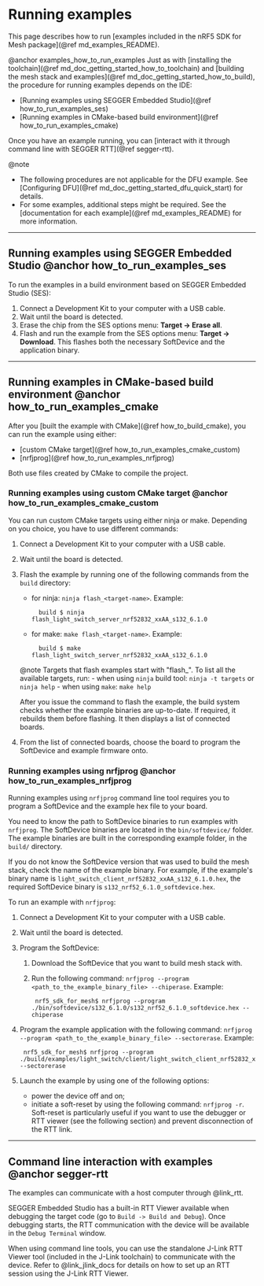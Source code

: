 # Running examples

This page describes how to run [examples included in the nRF5 SDK for Mesh package](@ref md_examples_README).

@anchor examples_how_to_run_examples
Just as with [installing the toolchain](@ref md_doc_getting_started_how_to_toolchain) and [building the mesh stack and examples](@ref md_doc_getting_started_how_to_build),
the procedure for running examples depends on the IDE:
- [Running examples using SEGGER Embedded Studio](@ref how_to_run_examples_ses)
- [Running examples in CMake-based build environment](@ref how_to_run_examples_cmake)

Once you have an example running, you can [interact with it through command line with SEGGER RTT](@ref segger-rtt).

@note
- The following procedures are not applicable for the DFU example. See [Configuring DFU](@ref md_doc_getting_started_dfu_quick_start) for details.
- For some examples, additional steps might be required. See the [documentation for each example](@ref md_examples_README) for more information.


---


## Running examples using SEGGER Embedded Studio @anchor how_to_run_examples_ses
To run the examples in a build environment based on SEGGER Embedded Studio (SES):
1. Connect a Development Kit to your computer with a USB cable.
2. Wait until the board is detected.
3. Erase the chip from the SES options menu: **Target -> Erase all**.
4. Flash and run the example from the SES options menu: **Target -> Download**. This flashes
both the necessary SoftDevice and the application binary.


---


## Running examples in CMake-based build environment @anchor how_to_run_examples_cmake

After you [built the example with CMake](@ref how_to_build_cmake), you can run the example using either:
- [custom CMake target](@ref how_to_run_examples_cmake_custom)
- [nrfjprog](@ref how_to_run_examples_nrfjprog)

Both use files created by CMake to compile the project.

### Running examples using custom CMake target @anchor how_to_run_examples_cmake_custom

You can run custom CMake targets using either ninja or make.
Depending on you choice, you have to use different commands:

1. Connect a Development Kit to your computer with a USB cable.
2. Wait until the board is detected.
3. Flash the example by running one of the following commands from the `build` directory:
	- for ninja: `ninja flash_<target-name>`. Example:
	
			build $ ninja flash_light_switch_server_nrf52832_xxAA_s132_6.1.0
			
	- for make: `make flash_<target-name>`. Example:
			
			build $ make flash_light_switch_server_nrf52832_xxAA_s132_6.1.0
			
	@note
	Targets that flash examples start with "flash_".
	To list all the available targets, run:
		- when using `ninja` build tool: `ninja -t targets` or `ninja help`
		- when using `make`: `make help`
	
	After you issue the command to flash the example, the build system checks whether the example binaries are up-to-date. 
	If required, it rebuilds them before flashing.
	It then displays a list of connected boards.
4. From the list of connected boards, choose the board to program the SoftDevice and example firmware onto.


### Running examples using nrfjprog @anchor how_to_run_examples_nrfjprog
Running examples using `nrfjprog` command line tool requires you to program a SoftDevice and the example hex file to your board.

You need to know the path to SoftDevice binaries to run examples with `nrfjprog`.
The SoftDevice binaries are located in the `bin/softdevice/` folder. The example binaries are built in the corresponding example folder, in the `build/` directory.

If you do not know the SoftDevice version that was used to build the mesh stack, check the name of the example binary.
For example, if the example's binary name is `light_switch_client_nrf52832_xxAA_s132_6.1.0.hex`, the required SoftDevice binary is `s132_nrf52_6.1.0_softdevice.hex`.

To run an example with `nrfjprog`:
1. Connect a Development Kit to your computer with a USB cable.
2. Wait until the board is detected.
3. Program the SoftDevice:
	1. Download the SoftDevice that you want to build mesh stack with.
	2. Run the following command: `nrfjprog --program <path_to_the_example_binary_file> --chiperase`. Example:
	
			nrf5_sdk_for_mesh$ nrfjprog --program ./bin/softdevice/s132_6.1.0/s132_nrf52_6.1.0_softdevice.hex --chiperase
		
4. Program the example application with the following command: `nrfjprog --program <path_to_the_example_binary_file> --sectorerase`. Example: 

		nrf5_sdk_for_mesh$ nrfjprog --program ./build/examples/light_switch/client/light_switch_client_nrf52832_xxAA_s132_6.1.0.hex --sectorerase
		
5. Launch the example by using one of the following options:
	- power the device off and on;
	- initiate a soft-reset by using the following command: `nrfjprog -r`. Soft-reset is particularly useful if you want to use the debugger or RTT viewer (see the following section) and prevent disconnection of the RTT link.


---

		
## Command line interaction with examples @anchor segger-rtt

The examples can communicate with a host computer through @link_rtt<!--https://www.segger.com/products/debug-probes/j-link/technology/real-time-transfer/about-real-time-transfer/-->.

SEGGER Embedded Studio has a built-in RTT Viewer available when debugging the target code (go to
`Build -> Build and Debug`). Once debugging starts, the RTT communication with the device will be
available in the `Debug Terminal` window.

When using command line tools, you can use the standalone J-Link RTT Viewer tool (included in the J-Link
toolchain) to communicate with the device. Refer to @link_jlink_docs <!--https://www.segger.com/downloads/jlink\--> for
details on how to set up an RTT session using the J-Link RTT Viewer.
